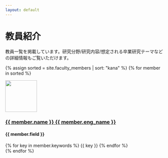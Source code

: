 ```yaml
---
layout: default
---
```


# 教員紹介

教員一覧を掲載しています。研究分野/研究内容/想定される卒業研究テーマなどの詳細情報もご覧いただけます。

{% assign sorted = site.faculty_members | sort: "kana" %}
{% for member in sorted %}
  <div class="mi-memner-list-box">
    <img src="{{ member.photo  | relative_url }}" width="100px">
    <div class="mi-member-text">
      <h3><a href="{{ member.url | relative_url }}">{{ member.name }} {{ member.eng_name }}</a></h3>
      <h4>{{ member.field }}</h4>
      {% for key in member.keywords %}
        <span class="mi-keywords">{{ key }}</span>
      {% endfor %}
    </div>
  </div>
{% endfor %}

